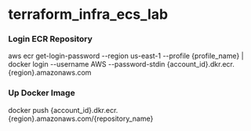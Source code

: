 # terraform_infra_ecs_lab

<h3>Login ECR Repository</h3>
aws ecr get-login-password --region us-east-1 --profile {profile_name} | docker login --username AWS --password-stdin {account_id}.dkr.ecr.{region}.amazonaws.com

<h3>Up Docker Image</h3>
docker push {account_id}.dkr.ecr.{region}.amazonaws.com/{repository_name}